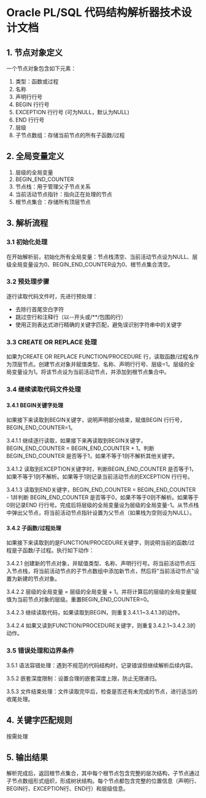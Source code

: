 # Oracle PL/SQL 代码结构解析器技术设计文档

## 1. 节点对象定义

一个节点对象包含如下元素：
1. 类型：函数或过程
2. 名称
3. 声明行行号
4. BEGIN 行行号
5. EXCEPTION 行行号 (可为NULL，默认为NULL)
6. END 行行号
7. 层级
8. 子节点数组：存储当前节点的所有子函数/过程

## 2. 全局变量定义

1. 层级的全局变量
2. BEGIN_END_COUNTER
3. 节点栈：用于管理父子节点关系
4. 当前活动节点指针：指向正在处理的节点
5. 根节点集合：存储所有顶层节点

## 3. 解析流程

### 3.1 初始化处理

在开始解析前，初始化所有全局变量：节点栈清空、当前活动节点设为NULL、层级全局变量设为0、BEGIN_END_COUNTER设为0、根节点集合清空。

### 3.2 预处理步骤

逐行读取代码文件时，先进行预处理：
- 去除行首尾空白字符
- 跳过空行和注释行（以--开头或/**/包围的行）
- 使用正则表达式进行精确的关键字匹配，避免误识别字符串中的关键字

### 3.3 CREATE OR REPLACE 处理

如果为CREATE OR REPLACE FUNCTION/PROCEDURE 行，读取函数/过程名作为顶层节点。创建节点对象并赋值类型、名称、声明行行号、层级=1。层级的全局变量设为1。将该节点设为当前活动节点，并添加到根节点集合中。

### 3.4 继续读取代码文件处理

#### 3.4.1 BEGIN关键字处理

如果接下来读取到BEGIN关键字，说明声明部分结束，赋值BEGIN 行行号，BEGIN_END_COUNTER=1。

3.4.1.1 继续逐行读取，如果接下来再读取到BEGIN关键字，BEGIN_END_COUNTER = BEGIN_END_COUNTER + 1。判断 BEGIN_END_COUNTER 是否等于1，如果不等于1则不解析其他关键字。

3.4.1.2 读取到EXCEPTION关键字时，判断BEGIN_END_COUNTER 是否等于1，如果不等于1则不解析。如果等于1则记录当前活动节点的EXCEPTION 行行号。

3.4.1.3 读取到END关键字，BEGIN_END_COUNTER = BEGIN_END_COUNTER - 1并判断 BEGIN_END_COUNTER 是否等于0，如果不等于0则不解析。如果等于0则记录END 行行号。完成后将层级的全局变量设为层级的全局变量-1。从节点栈中弹出父节点，将当前活动节点指针设置为父节点（如果栈为空则设为NULL）。

#### 3.4.2 子函数/过程处理

如果接下来读取到的是FUNCTION/PROCEDURE关键字，则说明当前的函数/过程是子函数/子过程。执行如下动作：

3.4.2.1 创建新的节点对象，并赋值类型、名称、声明行行号。将当前活动节点压入节点栈，将当前活动节点的子节点数组中添加新节点，然后将"当前活动节点"设置为新建的节点对象。

3.4.2.2 层级的全局变量 = 层级的全局变量 + 1。并将计算后的层级的全局变量赋值为当前节点对象的层级。重置BEGIN_END_COUNTER=0。

3.4.2.3 继续读取代码，如果读取到BEGIN，则重复3.4.1.1~3.4.1.3的动作。

3.4.2.4 如果又读到FUNCTION/PROCEDURE关键字，则重复3.4.2.1~3.4.2.3的动作。

### 3.5 错误处理和边界条件

3.5.1 语法容错处理：遇到不规范的代码结构时，记录错误但继续解析后续内容。

3.5.2 嵌套深度限制：设置合理的嵌套深度上限，防止无限递归。

3.5.3 文件结束处理：文件读取完毕后，检查是否还有未完成的节点，进行适当的收尾处理。

## 4. 关键字匹配规则

按需处理

## 5. 输出结果

解析完成后，返回根节点集合，其中每个根节点包含完整的层次结构，子节点通过子节点数组形式组织，形成树状结构。每个节点都包含完整的位置信息（声明行、BEGIN行、EXCEPTION行、END行）和层级信息。